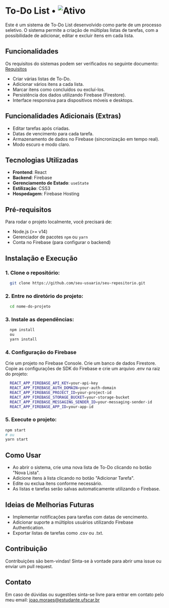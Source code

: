 # To-Do List • ![Ativo](https://img.shields.io/badge/Ativo-green)

Este é um sistema de To-Do List desenvolvido como parte de um processo seletivo. O sistema permite a criação de múltiplas listas de tarefas, com a possibilidade de adicionar, editar e excluir itens em cada lista.

## Funcionalidades
Os requisitos do sistemas podem ser verificados no seguinte documento: [Requisitos](https://docs.google.com/document/d/1tfS278ynzns3iPplM9BwIOekVXQgkaPvygiyJBQtocQ/edit?usp=sharing)
- Criar várias listas de To-Do.
- Adicionar vários itens a cada lista.
- Marcar itens como concluídos ou excluí-los.
- Persistência dos dados utilizando Firebase (Firestore).
- Interface responsiva para dispositivos móveis e desktops.

## Funcionalidades Adicionais (Extras)

- Editar tarefas após criadas.
- Datas de vencimento para cada tarefa.
- Armazenamento de dados no Firebase (sincronização em tempo real).
- Modo escuro e modo claro.

## Tecnologias Utilizadas

- **Frontend**: React 
- **Backend**: Firebase 
- **Gerenciamento de Estado**: `useState` 
- **Estilização**: CSS3 
- **Hospedagem**: Firebase Hosting 

## Pré-requisitos

Para rodar o projeto localmente, você precisará de:

- Node.js (>= v14)
- Gerenciador de pacotes `npm` ou `yarn`
- Conta no Firebase (para configurar o backend)

## Instalação e Execução

### 1. Clone o repositório:
```bash
  git clone https://github.com/seu-usuario/seu-repositorio.git
```

### 2. Entre no diretório do projeto:
```bash
  cd nome-do-projeto
```

### 3. Instale as dependências:
```bash
  npm install
  ou
  yarn install
```
  
### 4. Configuração do Firebase
Crie um projeto no Firebase Console.
Crie um banco de dados Firestore.
Copie as configurações de SDK do Firebase e crie um arquivo .env na raiz do projeto:
```bash
  REACT_APP_FIREBASE_API_KEY=your-api-key
  REACT_APP_FIREBASE_AUTH_DOMAIN=your-auth-domain
  REACT_APP_FIREBASE_PROJECT_ID=your-project-id
  REACT_APP_FIREBASE_STORAGE_BUCKET=your-storage-bucket
  REACT_APP_FIREBASE_MESSAGING_SENDER_ID=your-messaging-sender-id
  REACT_APP_FIREBASE_APP_ID=your-app-id
```

### 5. Execute o projeto:
  ```bash
  npm start
  # ou
  yarn start  
```

## Como Usar
- Ao abrir o sistema, crie uma nova lista de To-Do clicando no botão "Nova Lista".  
- Adicione itens à lista clicando no botão "Adicionar Tarefa".  
- Edite ou exclua itens conforme necessário.  
- As listas e tarefas serão salvas automaticamente utilizando o Firebase.  

## Ideias de Melhorias Futuras
- Implementar notificações para tarefas com datas de vencimento.
- Adicionar suporte a múltiplos usuários utilizando Firebase Authentication.
- Exportar listas de tarefas como .csv ou .txt.

## Contribuição
Contribuições são bem-vindas! Sinta-se à vontade para abrir uma issue ou enviar um pull request.

## Contato
Em caso de dúvidas ou sugestões sinta-se livre para entrar em contato pelo meu email: joao.moraes@estudante.ufscar.br
